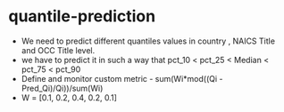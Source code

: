 # quantile-prediction

+ We need to predict different quantiles values in country , NAICS Title and OCC Title level.
+ we have to predict it in such a way that pct_10 < pct_25 < Median < pct_75 < pct_90
+ Define and monitor custom metric - sum(Wi*mod((Qi - Pred_Qi)/Qi))/sum(Wi)
+ W = [0.1, 0.2, 0.4, 0.2, 0.1]
